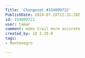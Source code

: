 ```yaml
---
Title: 'Changeset #154099722'
PublishDate: 2024-07-18T12:32:28Z
id: 154099722
user: tamar
comment: make trail more accurate
created_by: iD 2.29.0
tags:
- Montenegro

---
```

